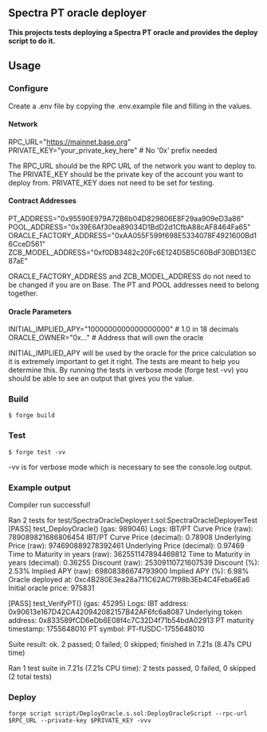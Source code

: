 ## Spectra PT oracle deployer

**This projects tests deploying a Spectra PT oracle and provides the deploy script to do it.**

## Usage

### Configure

Create a .env file by copying the .env.example file and filling in the values.

#### Network
RPC_URL="https://mainnet.base.org"
PRIVATE_KEY="your_private_key_here" # No '0x' prefix needed

The RPC_URL should be the RPC URL of the network you want to deploy to. The PRIVATE_KEY should be the private key of the account you want to deploy from.
PRIVATE_KEY does not need to be set for testing.

#### Contract Addresses
PT_ADDRESS="0x95590E979A72B6b04D829806E8F29aa909eD3a86"
POOL_ADDRESS="0x39E6Af30ea89034D1BdD2d1CfbA88cAF8464Fa65"
ORACLE_FACTORY_ADDRESS="0xAA055F599f698E5334078F4921600Bd16CceD561"
ZCB_MODEL_ADDRESS="0xf0DB3482c20Fc6E124D5B5C60BdF30BD13EC87aE"

ORACLE_FACTORY_ADDRESS and ZCB_MODEL_ADDRESS do not need to be changed if you are on Base.
The PT and POOL addresses need to belong together.

#### Oracle Parameters
INITIAL_IMPLIED_APY="1000000000000000000" # 1.0 in 18 decimals
ORACLE_OWNER="0x..." # Address that will own the oracle

INITIAL_IMPLIED_APY will be used by the oracle for the price calculation so it is extremely important to get it right.
The tests are meant to help you determine this.
By running the tests in verbose mode (forge test -vv) you should be able to see an output that gives you the value.

### Build

```shell
$ forge build
```

### Test

```shell
$ forge test -vv
```
-vv is for verbose mode which is necessary to see the console.log output.

### Example output
Compiler run successful!

Ran 2 tests for test/SpectraOracleDeployer.t.sol:SpectraOracleDeployerTest
[PASS] test_DeployOracle() (gas: 989046)
Logs:
  IBT/PT Curve Price (raw): 789089821686806454
  IBT/PT Curve Price (decimal): 0.78908
  Underlying Price (raw): 974690889278392461
  Underlying Price (decimal): 0.97469
  Time to Maturity in years (raw): 362551147894469812
  Time to Maturity in years (decimal): 0.36255
  Discount (raw): 25309110721607539
  Discount (%): 2.53%
  Implied APY (raw): 69808386674793900
  Implied APY (%): 6.98%
  Oracle deployed at: 0xc4B280E3ea28a711C62AC7f98b3Eb4C4Feba6Ea6
  Initial oracle price: 975831

[PASS] test_VerifyPT() (gas: 45295)
Logs:
  IBT address: 0x90613e167D42CA420942082157B42AF6fc6a8087
  Underlying token address: 0x833589fCD6eDb6E08f4c7C32D4f71b54bdA02913
  PT maturity timestamp: 1755648010
  PT symbol: PT-fUSDC-1755648010

Suite result: ok. 2 passed; 0 failed; 0 skipped; finished in 7.21s (8.47s CPU time)

Ran 1 test suite in 7.21s (7.21s CPU time): 2 tests passed, 0 failed, 0 skipped (2 total tests)

### Deploy

```shell
forge script script/DeployOracle.s.sol:DeployOracleScript --rpc-url $RPC_URL --private-key $PRIVATE_KEY -vvv
```